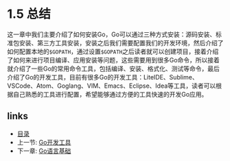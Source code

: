 # 1.5 总结

这一章中我们主要介绍了如何安装Go，Go可以通过三种方式安装：源码安装、标准包安装、第三方工具安装，安装之后我们需要配置我们的开发环境，然后介绍了如何配置本地的`$GOPATH`，通过设置`$GOPATH`之后读者就可以创建项目，接着介绍了如何来进行项目编译、应用安装等问题，这些需要用到很多Go命令，所以接着就介绍了一些Go的常用命令工具，包括编译、安装、格式化、测试等命令，最后介绍了Go的开发工具，目前有很多Go的开发工具：LiteIDE、Sublime、VSCode、Atom、Goglang、VIM、Emacs、Eclipse、Idea等工具，读者可以根据自己熟悉的工具进行配置，希望能够通过方便的工具快速的开发Go应用。

## links
   * [目录](<preface.md>)
   * 上一节: [Go开发工具](<01.4.md>)
   * 下一章: [Go语言基础](<02.0.md>)
